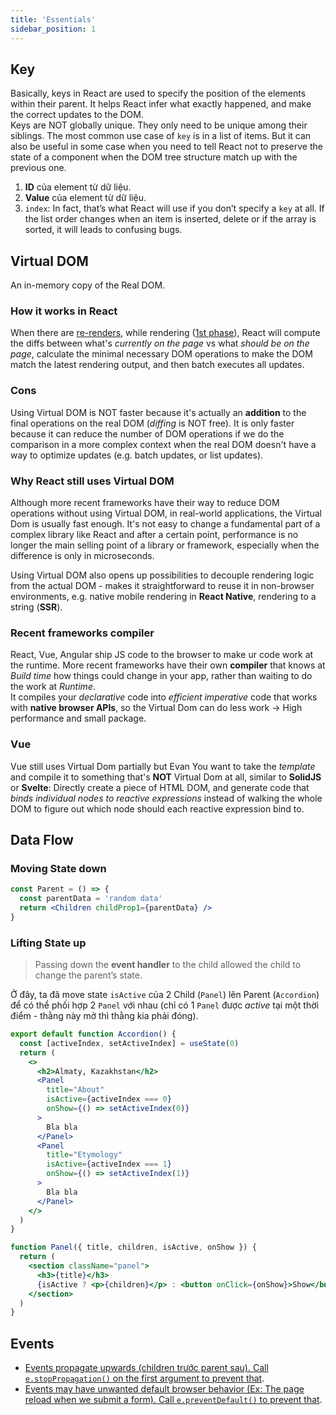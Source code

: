```yaml
---
title: 'Essentials'
sidebar_position: 1
---
```


## Key

Basically, keys in React are used to specify the position of the elements within their parent. It helps React infer what exactly happened, and make the correct updates to the DOM.  
Keys are NOT globally unique. They only need to be unique among their siblings. The most common use case of `key` is in a list of items. But it can also be useful in some case when you need to tell React not to preserve the state of a component when the DOM tree structure match up with the previous one.

1. **ID** của element từ dữ liệu.
2. **Value** của element từ dữ liệu.
3. `index`: In fact, that’s what React will use if you don’t specify a `key` at all. If the list order changes when an item is inserted, delete or if the array is sorted, it will leads to confusing bugs.

## Virtual DOM

An in-memory copy of the Real DOM.

### How it works in React

When there are [re-renders](../React/react-lifecycle.md#step-1-react-trigger-render-initial-hoặc-re-render-component), while rendering ([1st phase](./react-lifecycle.md#step-1-react-trigger-render-initial-hoặc-re-render-component)), React will compute the diffs between what's _currently on the page_ vs what _should be on the page_, calculate the minimal necessary DOM operations to make the DOM match the latest rendering output, and then batch executes all updates.

### Cons

Using Virtual DOM is NOT faster because it's actually an **addition** to the final operations on the real DOM (_diffing_ is NOT free). It is only faster because it can reduce the number of DOM operations if we do the comparison in a more complex context when the real DOM doesn't have a way to optimize updates (e.g. batch updates, or list updates).

### Why React still uses Virtual DOM

Although more recent frameworks have their way to reduce DOM operations without using Virtual DOM, in real-world applications, the Virtual Dom is usually fast enough. It's not easy to change a fundamental part of a complex library like React and after a certain point, performance is no longer the main selling point of a library or framework, especially when the difference is only in microseconds.

Using Virtual DOM also opens up possibilities to decouple rendering logic from the actual DOM - makes it straightforward to reuse it in non-browser environments, e.g. native mobile rendering in **React Native**, rendering to a string (**SSR**).

### Recent frameworks compiler

React, Vue, Angular ship JS code to the browser to make ur code work at the runtime. More recent frameworks have their own **compiler** that knows at _Build time_ how things could change in your app, rather than waiting to do the work at _Runtime_.  
It compiles your _declarative_ code into _efficient imperative_ code that works with **native browser APIs**, so the Virtual Dom can do less work &rarr; High performance and small package.

### Vue

Vue still uses Virtual Dom partially but Evan You want to take the _template_ and compile it to something that's **NOT** Virtual Dom at all, similar to **SolidJS** or **Svelte**: Directly create a piece of HTML DOM, and generate code that _binds individual nodes to reactive expressions_ instead of walking the whole DOM to figure out which node should each reactive expression bind to.

## Data Flow

### Moving State down

```jsx
const Parent = () => {
  const parentData = 'random data'
  return <Children childProp1={parentData} />
}
```

### Lifting State up

> Passing down the **event handler** to the child allowed the child to change the parent’s state.

Ở đây, ta đã move state `isActive` của 2 Child (`Panel`) lên Parent (`Accordion`) để có thể phối hợp 2 `Panel` với nhau (chỉ có 1 `Panel` được _active_ tại một thời điểm - thằng này mở thì thằng kia phải đóng).

```jsx
export default function Accordion() {
  const [activeIndex, setActiveIndex] = useState(0)
  return (
    <>
      <h2>Almaty, Kazakhstan</h2>
      <Panel
        title="About"
        isActive={activeIndex === 0}
        onShow={() => setActiveIndex(0)}
      >
        Bla bla
      </Panel>
      <Panel
        title="Etymology"
        isActive={activeIndex === 1}
        onShow={() => setActiveIndex(1)}
      >
        Bla bla
      </Panel>
    </>
  )
}

function Panel({ title, children, isActive, onShow }) {
  return (
    <section className="panel">
      <h3>{title}</h3>
      {isActive ? <p>{children}</p> : <button onClick={onShow}>Show</button>}
    </section>
  )
}
```

## Events

- [Events propagate upwards (children trước parent sau). Call `e.stopPropagation()` on the first argument to prevent that](https://beta.reactjs.org/learn/responding-to-events#event-propagation).
- [Events may have unwanted default browser behavior (Ex: The page reload when we submit a form). Call `e.preventDefault()` to prevent that](https://beta.reactjs.org/learn/responding-to-events#preventing-default-behavior).
